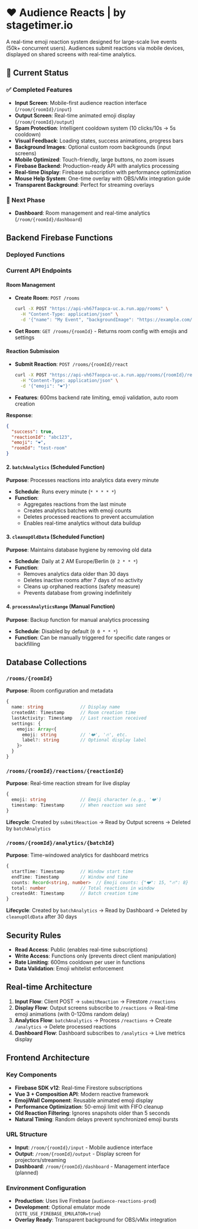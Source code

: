 # ❤️ Audience Reacts | by stagetimer.io

A real-time emoji reaction system designed for large-scale live events (50k+ concurrent users). Audiences submit reactions via mobile devices, displayed on shared screens with real-time analytics.

## 🚀 Current Status

### ✅ Completed Features
- **Input Screen**: Mobile-first audience reaction interface (`/room/{roomId}/input`)
- **Output Screen**: Real-time animated emoji display (`/room/{roomId}/output`)
- **Spam Protection**: Intelligent cooldown system (10 clicks/10s → 5s cooldown)
- **Visual Feedback**: Loading states, success animations, progress bars
- **Background Images**: Optional custom room backgrounds (input screens)
- **Mobile Optimized**: Touch-friendly, large buttons, no zoom issues
- **Firebase Backend**: Production-ready API with analytics processing
- **Real-time Display**: Firebase subscription with performance optimization
- **Mouse Help System**: One-time overlay with OBS/vMix integration guide
- **Transparent Background**: Perfect for streaming overlays

### 🔄 Next Phase
- **Dashboard**: Room management and real-time analytics (`/room/{roomId}/dashboard`)

## Backend Firebase Functions

### Deployed Functions

### Current API Endpoints

#### Room Management
- **Create Room**: `POST /rooms`
  ```bash
  curl -X POST "https://api-vh67faopca-uc.a.run.app/rooms" \
    -H "Content-Type: application/json" \
    -d '{"name": "My Event", "backgroundImage": "https://example.com/bg.jpg"}'
  ```
- **Get Room**: `GET /rooms/{roomId}` - Returns room config with emojis and settings

#### Reaction Submission
- **Submit Reaction**: `POST /rooms/{roomId}/react`
  ```bash
  curl -X POST "https://api-vh67faopca-uc.a.run.app/rooms/{roomId}/react" \
    -H "Content-Type: application/json" \
    -d '{"emoji": "❤️"}'
  ```
- **Features**: 600ms backend rate limiting, emoji validation, auto room creation

**Response**:
```json
{
  "success": true,
  "reactionId": "abc123",
  "emoji": "❤️",
  "roomId": "test-room"
}
```

#### 2. `batchAnalytics` (Scheduled Function)
**Purpose**: Processes reactions into analytics data every minute
- **Schedule**: Runs every minute (`* * * * *`)
- **Function**:
  - Aggregates reactions from the last minute
  - Creates analytics batches with emoji counts
  - Deletes processed reactions to prevent accumulation
  - Enables real-time analytics without data buildup

#### 3. `cleanupOldData` (Scheduled Function)
**Purpose**: Maintains database hygiene by removing old data
- **Schedule**: Daily at 2 AM Europe/Berlin (`0 2 * * *`)
- **Function**:
  - Removes analytics data older than 30 days
  - Deletes inactive rooms after 7 days of no activity
  - Cleans up orphaned reactions (safety measure)
  - Prevents database from growing indefinitely

#### 4. `processAnalyticsRange` (Manual Function)
**Purpose**: Backup function for manual analytics processing
- **Schedule**: Disabled by default (`0 0 * * *`)
- **Function**: Can be manually triggered for specific date ranges or backfilling

## Database Collections

### `/rooms/{roomId}`
**Purpose**: Room configuration and metadata
```typescript
{
  name: string              // Display name
  createdAt: Timestamp      // Room creation time
  lastActivity: Timestamp   // Last reaction received
  settings: {
    emojis: Array<{
      emoji: string         // '❤️', '🔥', etc.
      label?: string        // Optional display label
    }>
  }
}
```

### `/rooms/{roomId}/reactions/{reactionId}`
**Purpose**: Real-time reaction stream for live display
```typescript
{
  emoji: string             // Emoji character (e.g., '❤️')
  timestamp: Timestamp      // When reaction was sent
}
```
**Lifecycle**: Created by `submitReaction` → Read by Output screens → Deleted by `batchAnalytics`

### `/rooms/{roomId}/analytics/{batchId}`
**Purpose**: Time-windowed analytics for dashboard metrics
```typescript
{
  startTime: Timestamp      // Window start time
  endTime: Timestamp        // Window end time
  counts: Record<string, number>  // Emoji counts: {"❤️": 15, "🔥": 8}
  total: number             // Total reactions in window
  createdAt: Timestamp      // Batch creation time
}
```
**Lifecycle**: Created by `batchAnalytics` → Read by Dashboard → Deleted by `cleanupOldData` after 30 days

## Security Rules

- **Read Access**: Public (enables real-time subscriptions)
- **Write Access**: Functions only (prevents direct client manipulation)
- **Rate Limiting**: 600ms cooldown per user in functions
- **Data Validation**: Emoji whitelist enforcement

## Real-time Architecture

1. **Input Flow**: Client POST → `submitReaction` → Firestore `/reactions`
2. **Display Flow**: Output screens subscribe to `/reactions` → Real-time emoji animations (with 0-120ms random delay)
3. **Analytics Flow**: `batchAnalytics` → Process `/reactions` → Create `/analytics` → Delete processed reactions
4. **Dashboard Flow**: Dashboard subscribes to `/analytics` → Live metrics display

## Frontend Architecture

### Key Components
- **Firebase SDK v12**: Real-time Firestore subscriptions
- **Vue 3 + Composition API**: Modern reactive framework
- **EmojiWall Component**: Reusable animated emoji display
- **Performance Optimization**: 50-emoji limit with FIFO cleanup
- **Old Reaction Filtering**: Ignores snapshots older than 5 seconds
- **Natural Timing**: Random delays prevent synchronized emoji bursts

### URL Structure
- **Input**: `/room/{roomId}/input` - Mobile audience interface
- **Output**: `/room/{roomId}/output` - Display screen for projectors/streaming
- **Dashboard**: `/room/{roomId}/dashboard` - Management interface (planned)

### Environment Configuration
- **Production**: Uses live Firebase (`audience-reactions-prod`)
- **Development**: Optional emulator mode (`VITE_USE_FIREBASE_EMULATOR=true`)
- **Overlay Ready**: Transparent background for OBS/vMix integration
